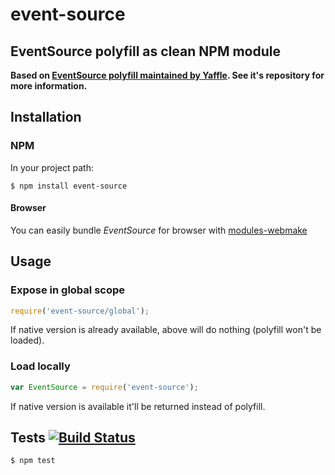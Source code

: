 # event-source

## EventSource polyfill as clean NPM module

__Based on [EventSource polyfill maintained by Yaffle](https://github.com/Yaffle/EventSource). See it's repository for more information.__

## Installation
### NPM

In your project path:

	$ npm install event-source

#### Browser

You can easily bundle _EventSource_ for browser with [modules-webmake](https://github.com/medikoo/modules-webmake)

## Usage

### Expose in global scope

```javascript
require('event-source/global');
```

If native version is already available, above will do nothing (polyfill won't be loaded).

### Load locally

```javascript
var EventSource = require('event-source');
```

If native version is available it'll be returned instead of polyfill.


## Tests [![Build Status](https://travis-ci.org/medikoo/event-source.png)](https://travis-ci.org/medikoo/event-source)

	$ npm test

